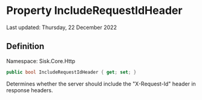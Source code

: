 # Property IncludeRequestIdHeader
Last updated: Thursday, 22 December 2022

## Definition
Namespace: Sisk.Core.Http

```csharp
public bool IncludeRequestIdHeader { get; set; }
```

Determines whether the server should include the "X-Request-Id" header in response headers.

